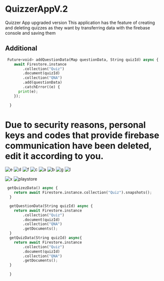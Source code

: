 # QuizzerAppV.2
Quizzer App  upgraded version
This application has the feature of creating and deleting quizzes as they want by transferring data with the firebase console and saving them

## Additional
```python
 Future<void> addQuestionData(Map questionData, String quizId) async {
    await Firestore.instance
        .collection("Quiz")
        .document(quizId)
        .collection("QNA")
        .add(questionData)
        .catchError((e) {
      print(e);
    });
    
  }
```
# Due to security reasons, personal keys and codes that provide firebase communication have been deleted, edit it according to you.



![e](https://user-images.githubusercontent.com/69467096/117830229-1b619180-b27c-11eb-9854-d6ac0966cd67.jpg)
![d](https://user-images.githubusercontent.com/69467096/117831148-f91c4380-b27c-11eb-82a6-fd48ef22ce3a.jpg)
![f](https://user-images.githubusercontent.com/69467096/117830236-1c92be80-b27c-11eb-888d-3000aad52ab9.jpg)
![c](https://user-images.githubusercontent.com/69467096/117831151-f9b4da00-b27c-11eb-9610-eb504ec88620.jpg)
![a](https://user-images.githubusercontent.com/69467096/117831157-fb7e9d80-b27c-11eb-9f39-7d539c1e2c08.jpg)
![b](https://user-images.githubusercontent.com/69467096/117831155-fae60700-b27c-11eb-831d-562f077f4de1.jpg)
![g](https://user-images.githubusercontent.com/69467096/117830242-1ef51880-b27c-11eb-857c-573f93005a90.jpg)
![l](https://user-images.githubusercontent.com/69467096/117830247-1f8daf00-b27c-11eb-8119-ab575cb969f6.jpg)


![x](https://user-images.githubusercontent.com/69467096/117830629-7e532880-b27c-11eb-9a49-ceabe10d0c67.jpg)
![playstore](https://user-images.githubusercontent.com/69467096/117830747-9aef6080-b27c-11eb-9016-b763d953fe18.png)


```python
 getQuizezData() async {
    return await Firestore.instance.collection("Quiz").snapshots();
  }

  getQuestionData(String quizId) async {
    return await Firestore.instance
        .collection("Quiz")
        .document(quizId)
        .collection("QNA")
        .getDocuments();
  }
  getQuizData(String quizId) async{
    return await Firestore.instance
        .collection("Quiz")
        .document(quizId)
        .collection("QNA")
        .getDocuments();
  }
    
  }
```



